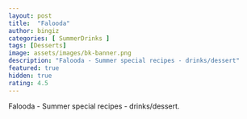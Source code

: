 ```yaml
---
layout: post
title:  "Falooda"
author: bingiz
categories: [ SummerDrinks ]
tags: [Desserts]
image: assets/images/bk-banner.png
description: "Falooda - Summer special recipes - drinks/dessert"
featured: true
hidden: true
rating: 4.5
---
```


Falooda - Summer special recipes - drinks/dessert.

